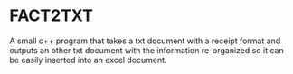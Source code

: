 # FACT2TXT
A small c++ program that takes a txt document with a receipt format and outputs an other txt document with the information re-organized so it can be easily inserted into an excel document.
